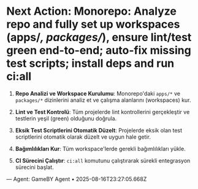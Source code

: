 # Next Action: Monorepo: Analyze repo and fully set up workspaces (apps/*, packages/*), ensure lint/test green end-to-end; auto-fix missing test scripts; install deps and run ci:all

1. **Repo Analizi ve Workspace Kurulumu**: Monorepo'daki `apps/*` ve `packages/*` dizinlerini analiz et ve çalışma alanlarını (workspaces) kur.

2. **Lint ve Test Kontrolü**: Tüm projelerde lint kontrollerini gerçekleştir ve testlerin yeşil (green) olduğunu doğrula.

3. **Eksik Test Scriptlerini Otomatik Düzelt**: Projelerde eksik olan test scriptlerini otomatik olarak düzelt ve uygun hale getir.

4. **Bağımlılıkları Kur**: Tüm workspace'lerde gerekli bağımlılıkları yükle.

5. **CI Sürecini Çalıştır**: `ci:all` komutunu çalıştırarak sürekli entegrasyon sürecini başlat.

— Agent: GameBY Agent • 2025-08-16T23:27:05.668Z
